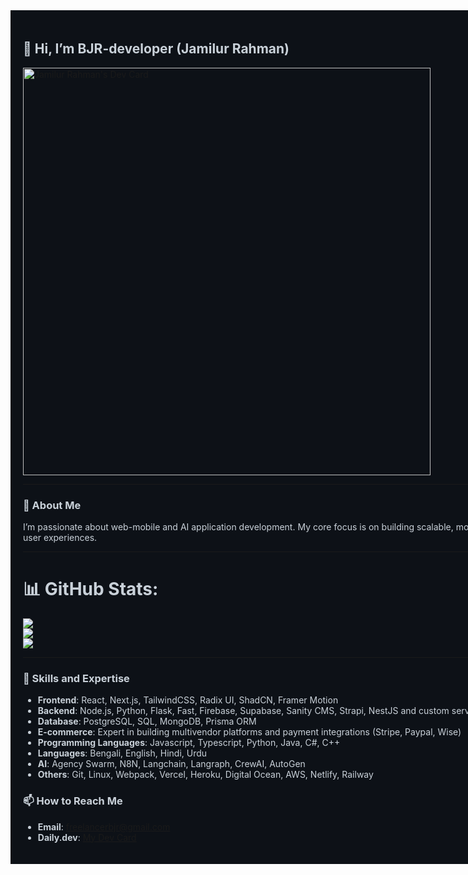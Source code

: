 <div style="background-color:#0d1117; color:#c9d1d9; padding:20px; width:100vw;">

<h2>👋 Hi, I’m <b>BJR-developer</b> (Jamilur Rahman)</h2>

<a href="https://app.daily.dev/jamilurahmanbjr"><img src="https://api.daily.dev/devcards/v2/d6EfKKLFT07LRHJpU4tL0.png?r=07m&type=wide" width="652" alt="Jamilur Rahman's Dev Card"/></a>

---

### 👀 About Me
I’m passionate about web-mobile and AI application development. My core focus is on building scalable, modern apps that deliver exceptional user experiences. 

---

# 📊 GitHub Stats:
![](https://github-readme-stats.vercel.app/api?username=BJR-developer&theme=bear&hide_border=false&include_all_commits=false&count_private=false)<br/>
![](https://nirzak-streak-stats.vercel.app/?user=BJR-developer&theme=bear&hide_border=false)<br/>
![](https://github-readme-stats.vercel.app/api/top-langs/?username=BJR-developer&theme=bear&hide_border=false&include_all_commits=false&count_private=false&layout=compact)

---

### 🚀 Skills and Expertise
- **Frontend**: React, Next.js, TailwindCSS, Radix UI, ShadCN, Framer Motion
- **Backend**: Node.js, Python, Flask, Fast, Firebase, Supabase, Sanity CMS, Strapi, NestJS and custom server setups
- **Database**: PostgreSQL, SQL, MongoDB, Prisma ORM
- **E-commerce**: Expert in building multivendor platforms and payment integrations (Stripe, Paypal, Wise)
- **Programming Languages**: Javascript, Typescript, Python, Java, C#, C++
- **Languages**: Bengali, English, Hindi, Urdu
- **AI**: Agency Swarm, N8N, Langchain, Langraph, CrewAI, AutoGen
- **Others**: Git, Linux, Webpack, Vercel, Heroku, Digital Ocean, AWS, Netlify, Railway


### 📫 How to Reach Me
- **Email**: [freelancerbjr@gmail.com](mailto:freelancerbjr@gmail.com)
- **Daily.dev**: [My Dev Card](https://app.daily.dev/jamilurahmanbjr)

</div>
